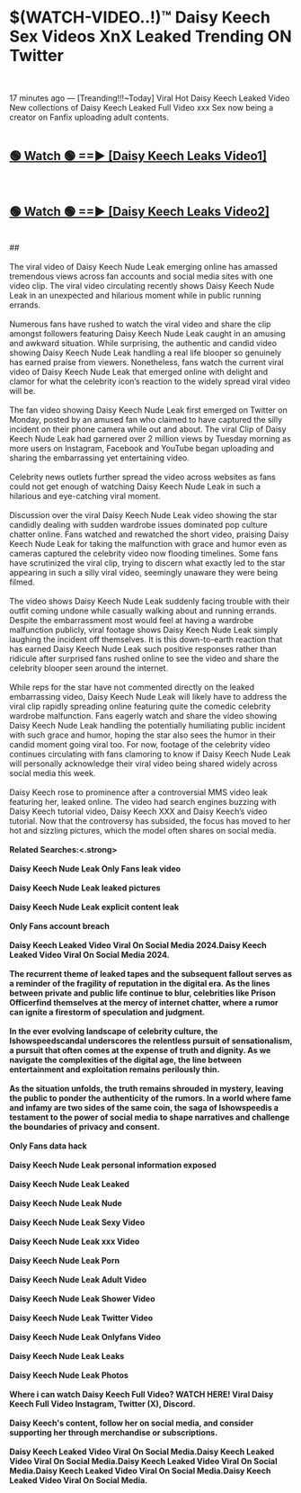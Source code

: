 # $(WATCH-VIDEO..!)™ Daisy Keech Sex Videos XnX Leaked Trending ON Twitter<br>
<br>

17 minutes ago — [Treanding!!!~Today] Viral Hot Daisy Keech Leaked Video New collections of Daisy Keech Leaked Full Video xxx Sex now being a creator on Fanfix uploading adult contents.
<br>
 <br>

##  <a href="https://best2vid.blogspot.com?title=Daisy_Keech">🟢 Watch 🟢 ==► [Daisy Keech Leaks Video1]</a><br>
  <br>

##  <a href="https://best2vid.blogspot.com?title=Daisy_Keech">🟢 Watch 🟢 ==► [Daisy Keech Leaks Video2]</a><br>
  <br>
  ##
  <br>
  <br>
The viral video of Daisy Keech Nude Leak emerging online has amassed tremendous views across fan accounts and social media sites with one video clip. The viral video circulating recently shows Daisy Keech Nude Leak in an unexpected and hilarious moment while in public running errands.
<br><br>
Numerous fans have rushed to watch the viral video and share the clip amongst followers featuring Daisy Keech Nude Leak caught in an amusing and awkward situation. While surprising, the authentic and candid video showing Daisy Keech Nude Leak handling a real life blooper so genuinely has earned praise from viewers. Nonetheless, fans watch the current viral video of Daisy Keech Nude Leak that emerged online with delight and clamor for what the celebrity icon’s reaction to the widely spread viral video will be.
<br><br>
The fan video showing Daisy Keech Nude Leak first emerged on Twitter on Monday, posted by an amused fan who claimed to have captured the silly incident on their phone camera while out and about. The viral Clip of Daisy Keech Nude Leak had garnered over 2 million views by Tuesday morning as more users on Instagram, Facebook and YouTube began uploading and sharing the embarrassing yet entertaining video.
<br><br>
Celebrity news outlets further spread the video across websites as fans could not get enough of watching Daisy Keech Nude Leak in such a hilarious and eye-catching viral moment.
<br><br>
Discussion over the viral Daisy Keech Nude Leak video showing the star candidly dealing with sudden wardrobe issues dominated pop culture chatter online. Fans watched and rewatched the short video, praising Daisy Keech Nude Leak for taking the malfunction with grace and humor even as cameras captured the celebrity video now flooding timelines. Some fans have scrutinized the viral clip, trying to discern what exactly led to the star appearing in such a silly viral video, seemingly unaware they were being filmed.
<br><br>
The video shows Daisy Keech Nude Leak suddenly facing trouble with their outfit coming undone while casually walking about and running errands. Despite the embarrassment most would feel at having a wardrobe malfunction publicly, viral footage shows Daisy Keech Nude Leak simply laughing the incident off themselves. It is this down-to-earth reaction that has earned Daisy Keech Nude Leak such positive responses rather than ridicule after surprised fans rushed online to see the video and share the celebrity blooper seen around the internet.
<br><br>
While reps for the star have not commented directly on the leaked embarrassing video, Daisy Keech Nude Leak will likely have to address the viral clip rapidly spreading online featuring quite the comedic celebrity wardrobe malfunction. Fans eagerly watch and share the video showing Daisy Keech Nude Leak handling the potentially humiliating public incident with such grace and humor, hoping the star also sees the humor in their candid moment going viral too. For now, footage of the celebrity video continues circulating with fans clamoring to know if Daisy Keech Nude Leak will personally acknowledge their viral video being shared widely across social media this week.
<br><br>
Daisy Keech rose to prominence after a controversial MMS video leak featuring her, leaked online. The video had search engines buzzing with Daisy Keech tutorial video, Daisy Keech XXX and Daisy Keech’s video tutorial. Now that the controversy has subsided, the focus has moved to her hot and sizzling pictures, which the model often shares on social media.
<br><br>
<strong>Related Searches:<.strong>
<br><br>
Daisy Keech Nude Leak Only Fans leak video
<br><br>
Daisy Keech Nude Leak leaked pictures
<br><br>
Daisy Keech Nude Leak explicit content leak
<br><br>
Only Fans account breach
<br><br>
Daisy Keech Leaked Video Viral On Social Media 2024.Daisy Keech Leaked Video Viral On Social Media 2024.
<br><br>
The recurrent theme of leaked tapes and the subsequent fallout serves as a reminder of the fragility of reputation in the digital era. As the lines between private and public life continue to blur, celebrities like Prison Officerfind themselves at the mercy of internet chatter, where a rumor can ignite a firestorm of speculation and judgment.
<br><br>
In the ever evolving landscape of celebrity culture, the Ishowspeedscandal underscores the relentless pursuit of sensationalism, a pursuit that often comes at the expense of truth and dignity. As we navigate the complexities of the digital age, the line between entertainment and exploitation remains perilously thin.
<br><br>
As the situation unfolds, the truth remains shrouded in mystery, leaving the public to ponder the authenticity of the rumors. In a world where fame and infamy are two sides of the same coin, the saga of Ishowspeedis a testament to the power of social media to shape narratives and challenge the boundaries of privacy and consent.
<br><br>
Only Fans data hack
<br><br>
Daisy Keech Nude Leak personal information exposed
<br><br>
Daisy Keech Nude Leak Leaked
<br><br>
Daisy Keech Nude Leak Nude
<br><br>
Daisy Keech Nude Leak Sexy Video
<br><br>
Daisy Keech Nude Leak xxx Video
<br><br>
Daisy Keech Nude Leak Porn
<br><br>
Daisy Keech Nude Leak Adult Video
<br><br>
Daisy Keech Nude Leak Shower Video
<br><br>
Daisy Keech Nude Leak Twitter Video
<br><br>
Daisy Keech Nude Leak Onlyfans Video
<br><br>
Daisy Keech Nude Leak Leaks
<br><br>
Daisy Keech Nude Leak Photos
<br><br>
Where i can watch Daisy Keech Full Video? WATCH HERE! Viral Daisy Keech Full Video Instagram, Twitter (X), Discord.
<br><br>
Daisy Keech's content, follow her on social media, and consider supporting her through merchandise or subscriptions.
<br><br>
Daisy Keech Leaked Video Viral On Social Media.Daisy Keech Leaked Video Viral On Social Media.Daisy Keech Leaked Video Viral On Social Media.Daisy Keech Leaked Video Viral On Social Media.Daisy Keech Leaked Video Viral On Social Media.